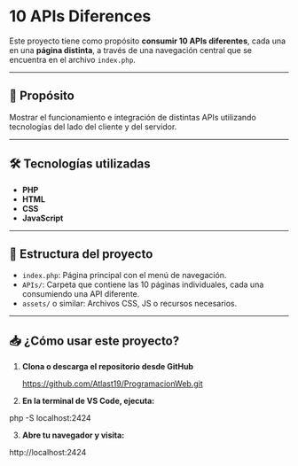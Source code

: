 # 10 APIs Diferences

Este proyecto tiene como propósito **consumir 10 APIs diferentes**, cada una en una **página distinta**, a través de una navegación central que se encuentra en el archivo `index.php`.

---

## 🚀 Propósito

Mostrar el funcionamiento e integración de distintas APIs utilizando tecnologías del lado del cliente y del servidor.

---

## 🛠️ Tecnologías utilizadas

- **PHP**
- **HTML**
- **CSS**
- **JavaScript**

---

## 🧭 Estructura del proyecto

- `index.php`: Página principal con el menú de navegación.
- `APIs/`: Carpeta que contiene las 10 páginas individuales, cada una consumiendo una API diferente.
- `assets/` o similar: Archivos CSS, JS o recursos necesarios.

---

## 📥 ¿Cómo usar este proyecto?

1. **Clona o descarga el repositorio desde GitHub**

   https://github.com/Atlast19/ProgramacionWeb.git

2. **En la terminal de VS Code, ejecuta:**

php -S localhost:2424

3. **Abre tu navegador y visita:**

http://localhost:2424